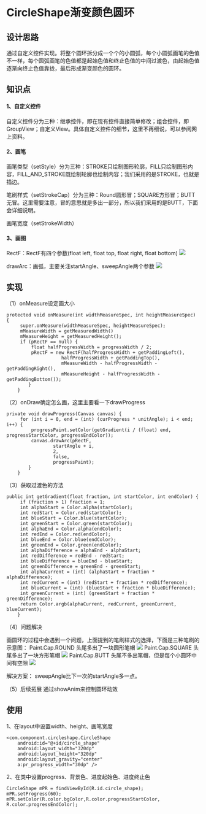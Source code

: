 # CircleShape渐变颜色圆环
## 设计思路
通过自定义控件实现。将整个圆环拆分成一个个的小圆弧，每个小圆弧画笔的色值不一样，每个圆弧画笔的色值都是起始色值和终止色值的中间过渡色，由起始色值逐渐向终止色值靠拢，最后形成渐变颜色的圆环。
## 知识点
#### 1、自定义控件
自定义控件分为三种：继承控件，即在现有控件直接简单修改；组合控件，即GroupView；自定义View。具体自定义控件的细节，这里不再细说，可以参阅网上资料。

#### 2、画笔
画笔类型（setStyle）分为三种：STROKE只绘制图形轮廓，FILL只绘制图形内容，FILL_AND_STROKE既绘制轮廓也绘制内容；我们采用的是STROKE，也就是描边。

笔刷样式（setStrokeCap）分为三种：Round圆形冒；SQUARE方形冒；BUTT无冒。这里需要注意，冒的意思就是多出一部分，所以我们采用的是BUTT，下面会详细说明。

画笔宽度（setStrokeWidth）

#### 3、画图
RectF：RectF有四个参数(float left, float top, float right, float bottom)
![](https://git.xiaojukeji.com/tanlinsophia/CircleShape/raw/master/app/screenshots/Rect.jpg)

drawArc：画弧，主要关注startAngle、sweepAngle两个参数
![](https://git.xiaojukeji.com/tanlinsophia/CircleShape/raw/master/app/screenshots/drawArc.jpg)

## 实现
（1）onMeasure设定画大小

```   
protected void onMeasure(int widthMeasureSpec, int heightMeasureSpec) {
     super.onMeasure(widthMeasureSpec, heightMeasureSpec);
     mMeasureWidth = getMeasuredWidth()
     mMeasureHeight = getMeasuredHeight();
     if (pRectF == null) {
         float halfProgressWidth = progressWidth / 2;
         pRectF = new RectF(halfProgressWidth + getPaddingLeft(),
                    halfProgressWidth + getPaddingTop(),
                    mMeasureWidth - halfProgressWidth - getPaddingRight(),
                    mMeasureHeight - halfProgressWidth - getPaddingBottom());
        }
    }
 ```

（2）onDraw确定怎么画，这里主要看一下drawProgress

```    
private void drawProgress(Canvas canvas) {
     for (int i = 0, end = (int) (curProgress * unitAngle); i < end; i++) {
         progressPaint.setColor(getGradient(i / (float) end, progressStartColor, progressEndColor));
         canvas.drawArc(pRectF,
                 startAngle + i,
                 2,
                 false,
                 progressPaint);
        }
    }
```
    
（3）获取过渡色的方法

```    
public int getGradient(float fraction, int startColor, int endColor) {
     if (fraction > 1) fraction = 1;
     int alphaStart = Color.alpha(startColor);
     int redStart = Color.red(startColor);      
     int blueStart = Color.blue(startColor);
     int greenStart = Color.green(startColor);
     int alphaEnd = Color.alpha(endColor);
     int redEnd = Color.red(endColor);      
     int blueEnd = Color.blue(endColor);
     int greenEnd = Color.green(endColor);
     int alphaDifference = alphaEnd - alphaStart;
     int redDifference = redEnd - redStart;
     int blueDifference = blueEnd - blueStart;
     int greenDifference = greenEnd - greenStart;
     int alphaCurrent = (int) (alphaStart + fraction * alphaDifference);
     int redCurrent = (int) (redStart + fraction * redDifference);
     int blueCurrent = (int) (blueStart + fraction * blueDifference);
     int greenCurrent = (int) (greenStart + fraction * greenDifference);
     return Color.argb(alphaCurrent, redCurrent, greenCurrent, blueCurrent);
    }
 ```

（4）问题解决  

画圆环的过程中会遇到一个问题，上面提到的笔刷样式的选择，下面是三种笔刷的示意图：
Paint.Cap.ROUND 头尾多出了一块圆形笔帽
![](https://git.xiaojukeji.com/tanlinsophia/CircleShape/raw/master/app/screenshots/StrokeCap_Round.png)
Paint.Cap.SQUARE 头尾多出了一块方形笔帽
![](https://git.xiaojukeji.com/tanlinsophia/CircleShape/raw/master/app/screenshots/StrokeCap_SQUARE.png)
Paint.Cap.BUTT 头尾不多出笔帽，但是每个小圆环中间有空隙
![](https://git.xiaojukeji.com/tanlinsophia/CircleShape/raw/master/app/screenshots/StrokeCap_BUTT.png)

解决方案：
sweepAngle比下一次的startAngle多一点。

（5）后续拓展
通过showAnim来控制圆环动效

## 使用
1、在layout中设置width、height、画笔宽度
  
```
<com.component.circleshape.CircleShape
    android:id="@+id/circle_shape"
    android:layout_width="320dp"
    android:layout_height="320dp"
    android:layout_gravity="center"
    a:pr_progress_width="30dp" />
```

2、在类中设置progress、背景色、进度起始色、进度终止色

```        
CircleShape mPR = findViewById(R.id.circle_shape);
mPR.setProgress(60);
mPR.setColor(R.color.bgColor,R.color.progressStartColor, R.color.progressEndColor);
```
